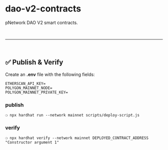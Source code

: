 # dao-v2-contracts

pNetwork DAO V2 smart contracts.

&nbsp;

***

&nbsp;

## :white_check_mark: Publish & Verify

Create an __.env__ file with the following fields:

```
ETHERSCAN_API_KEY=
POLYGON_MAINNET_NODE=
POLYGON_MAINNET_PRIVATE_KEY=
```


### publish


```
❍ npx hardhat run --network mainnet scripts/deploy-script.js
```

### verify

```
❍ npx hardhat verify --network mainnet DEPLOYED_CONTRACT_ADDRESS "Constructor argument 1"
```
